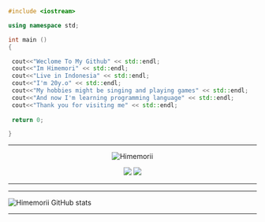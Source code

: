 ```cpp
#include <iostream>

using namespace std;

int main ()
{

 cout<<"Weclome To My Github" << std::endl;
 cout<<"Im Himemori" << std::endl;
 cout<<"Live in Indonesia" << std::endl;
 cout<<"I'm 20y.o" << std::endl;
 cout<<"My hobbies might be singing and playing games" << std::endl;
 cout<<"And now I'm learning programming language" << std::endl;
 cout<<"Thank you for visiting me" << std::endl;
 
 return 0;

}
```

---

<p align="center"> <img src="https://komarev.com/ghpvc/?username=Himemorii&label=Profile%20views&color=0e75b6&style=flat" alt="Himemorii" /> </p>
<p align="center">
<a href="https://github.com/Himemorii"> <img src="https://img.shields.io/badge/-Github-000?style=flat&logo=Github&logoColor=white" /></a>
<a href="https://regidesoftian@gmail.com"> <img src="https://img.shields.io/badge/-Gmail-c14438?style=flat&logo=Gmail&logoColor=white" /></a>

---

---

![Himemorii GitHub stats](https://github-readme-stats.vercel.app/api?username=himemorii&show_icons=true&theme=graywhite)

---
